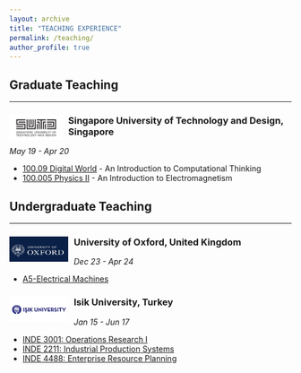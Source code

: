 ```yaml
---
layout: archive
title: "TEACHING EXPERIENCE"
permalink: /teaching/
author_profile: true
---
```

## Graduate Teaching
___
<div>
<img align="left" width="95" height="45" src="/images/sutd.png" style="margin-right: 10px"> 
<h3>
Singapore University of Technology and Design, Singapore
</h3> 
</div>

*May 19 - Apr 20*

* [100.09 Digital World](https://academics.sutd.edu.sg/science-math/courses/10009-digital-world) - An Introduction to Computational Thinking 
* [100.005 Physics II](https://epd.sutd.edu.sg/undergraduate-courses/10005-physics-ii/) - An Introduction to Electromagnetism

## Undergraduate Teaching
___

<div>
<img align="left" width="105" height="45" src="/images/oxford-logo.png" style="margin-right: 10px"> 
<h3>
University of Oxford, United Kingdom
</h3> 
</div> 

*Dec 23 - Apr 24*

* [A5-Electrical Machines](https://eng.ox.ac.uk/virtual-tour/electrical-lab/)



<div>
<img align="left" width="105" height="45" src="/images/isik2.jpg" style="margin-right: 10px"> 
<h3>
Isik University, Turkey
</h3> 
</div> 

*Jan 15 - Jun 17*

* [INDE 3001: Operations Research I](http://www.isikun.edu.tr/i/content/1014_1_INDE2001-OperationsResearch1.pdf)
* [INDE 2211: Industrial Production Systems](http://www.isikun.edu.tr/i/content/1014_1_INDE2211-IndustrialProductionSystems.pdf)
* [INDE 4488: Enterprise Resource Planning](http://www.isikun.edu.tr/i/content/1014_1_INDE4488-EnterpriseResourcePlanning(ERP).pdf)

